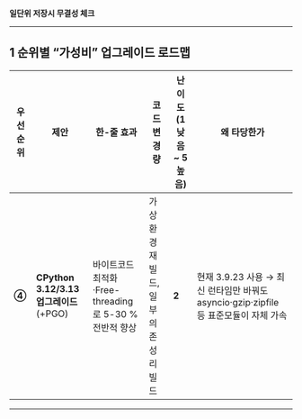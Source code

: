 **일단위 저장시 무결성 체크**

---

## 1 순위별 “가성비” 업그레이드 로드맵

| 우선순위  | 제안								   | 한-줄 효과								  | 코드 변경량										 | 난이도 (1 낮음 \~ 5 높음) | 왜 타당한가																															  |
| ----- | ------------------------------------ | --------------------------------------- | ---------------------------------------------- | ------------------ | ----------------------------------------------------------------------------------------------------------------------------------- |
| **④** | **CPython 3.12/3.13 업그레이드** (+PGO)   | 바이트코드 최적화·Free-threading로 5-30 % 전반적 향상 | 가상환경 재빌드, 일부 의존성 리빌드						   | **2**			  | 현재 3.9.23 사용  → 최신 런타임만 바꿔도 asyncio·gzip·zipfile 등 표준모듈이 자체 가속																	  |

---

